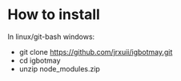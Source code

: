 # How to install
In linux/git-bash windows:<br/>

* git clone https://github.com/jrxuii/igbotmay.git
* cd igbotmay
* unzip node_modules.zip
